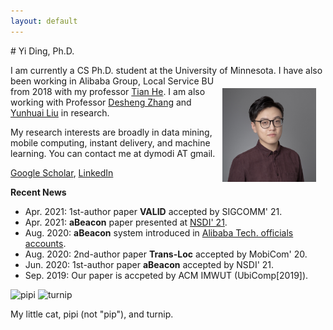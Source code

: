```yaml
---
layout: default
---
```


<head>
  <title>Yi Homepage</title>
</head>
# Yi Ding, Ph.D.

I am currently a CS Ph.D. student at the University of Minnesota. <img style="float: right; margin: 20px 15px 15px 10px;" src="yi.jpg"  height="150">I have also been working in Alibaba Group, Local Service BU from 2018 with my professor [Tian He](https://www-users.cs.umn.edu/~tianhe/). I am also working with Professor [Desheng Zhang](https://www.cs.rutgers.edu/~dz220/) and [Yunhuai Liu](http://www.yunhuai.net/Yunhuai.htm) in research.

My research interests are broadly in data mining, mobile computing, instant delivery, and 
machine learning.  You can contact me at dymodi AT gmail.

[Google Scholar](https://scholar.google.com/citations?user=umiRGkUAAAAJ), [LinkedIn](https://www.linkedin.com/in/yi-ding-b3360459/)

**Recent News**

* Apr. 2021: 1st-author paper **VALID** accepted by SIGCOMM' 21.
* Apr. 2021: **aBeacon** paper presented at [NSDI' 21](https://www.usenix.org/conference/nsdi21/presentation/ding).
* Aug. 2020: **aBeacon** system introduced in [Alibaba Tech. officials accounts](https://mp.weixin.qq.com/s/7jVa-K-qUlYIrCg3YpPSEQ).
* Aug. 2020: 2nd-author paper **Trans-Loc** accepted by MobiCom' 20.
* Jun. 2020: 1st-author paper **aBeacon** accepted by NSDI' 21.
* Sep. 2019: Our paper is accpeted by ACM IMWUT (UbiComp[2019]).


<p align="left">
<img src="pipi.jpg"  alt="pipi" height="120">
<img src="turnip.png"  alt="turnip" height="120">
</p>
My little cat, pipi (not "pip"), and turnip.